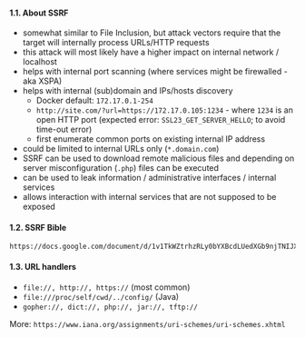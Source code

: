 #### 1.1. About SSRF

- somewhat similar to File Inclusion, but attack vectors require that the target will internally process URLs/HTTP requests
- this attack will most likely have a higher impact on internal network / localhost
- helps with internal port scanning (where services might be firewalled - aka XSPA)
- helps with internal (sub)domain and IPs/hosts discovery
  - Docker default: `172.17.0.1-254`
  - `http://site.com/?url=https://172.17.0.105:1234` - where `1234` is an open HTTP port (expected error: `SSL23_GET_SERVER_HELLO`; to avoid time-out error)
  - first enumerate common ports on existing internal IP address
- could be limited to internal URLs only (`*.domain.com`)
- SSRF can be used to download remote malicious files and depending on server misconfiguration (`.php`) files can be executed
- can be used to leak information / administrative interfaces / internal services
- allows interaction with internal services that are not supposed to be exposed


#### 1.2. SSRF Bible

```
https://docs.google.com/document/d/1v1TkWZtrhzRLy0bYXBcdLUedXGb9njTNIJXa3u9akHM
```

#### 1.3. URL handlers

- `file://, http://, https://` (most common)
- `file:///proc/self/cwd/../config/` (Java)
- `gopher://, dict://, php://, jar://, tftp://`

More: `https://www.iana.org/assignments/uri-schemes/uri-schemes.xhtml`